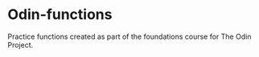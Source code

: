 # Odin-functions

Practice functions created as part of the foundations course for The Odin Project.
